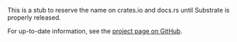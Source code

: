 This is a stub to reserve the name on crates.io and docs.rs until Substrate is properly released.

For up-to-date information, see the [project page on GitHub](https://github.com/paritytech/substrate).
